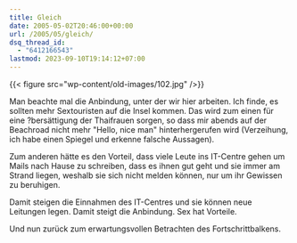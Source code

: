 ```yaml
---
title: Gleich
date: 2005-05-02T20:46:00+00:00
url: /2005/05/gleich/
dsq_thread_id:
  - "6412166543"
lastmod: 2023-09-10T19:14:12+07:00
---
```

{{< figure src="wp-content/old-images/102.jpg" />}}

Man beachte mal die Anbindung, unter der wir hier arbeiten. Ich finde, es sollten mehr Sextouristen auf die Insel kommen. Das wird zum einen für eine ?bersättigung der Thaifrauen sorgen, so dass mir abends auf der Beachroad nicht mehr "Hello, nice man" hinterhergerufen wird (Verzeihung, ich habe einen Spiegel und erkenne falsche Aussagen).

Zum anderen hätte es den Vorteil, dass viele Leute ins IT-Centre gehen um Mails nach Hause zu schreiben, dass es ihnen gut geht und sie immer am Strand liegen, weshalb sie sich nicht melden können, nur um ihr Gewissen zu beruhigen.

Damit steigen die Einnahmen des IT-Centres und sie können neue Leitungen legen. Damit steigt die Anbindung. Sex hat Vorteile.

Und nun zurück zum erwartungsvollen Betrachten des Fortschrittbalkens.
